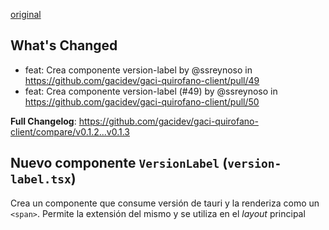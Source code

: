 [original](https://github.com/gacidev/gaci-quirofano-client/releases/tag/v0.1.3)

## What's Changed

-   feat: Crea componente version-label by @ssreynoso in https://github.com/gacidev/gaci-quirofano-client/pull/49
-   feat: Crea componente version-label (#49) by @ssreynoso in https://github.com/gacidev/gaci-quirofano-client/pull/50

**Full Changelog**: https://github.com/gacidev/gaci-quirofano-client/compare/v0.1.2...v0.1.3

## Nuevo componente `VersionLabel` (`version-label.tsx`)

Crea un componente que consume versión de tauri y la renderiza como un `<span>`. Permite la extensión del mismo y se utiliza en el <i>layout</i> principal
